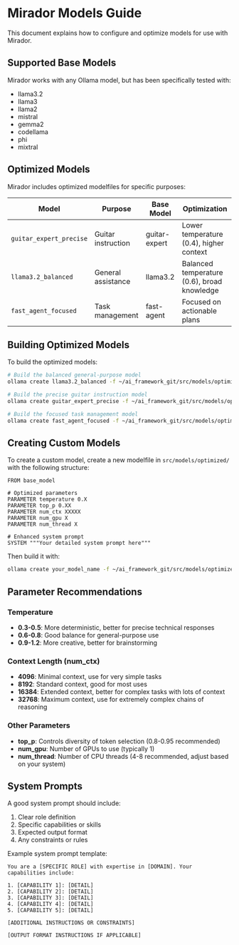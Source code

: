 # Mirador Models Guide

This document explains how to configure and optimize models for use with Mirador.

## Supported Base Models

Mirador works with any Ollama model, but has been specifically tested with:

- llama3.2
- llama3
- llama2
- mistral
- gemma2
- codellama
- phi
- mixtral

## Optimized Models

Mirador includes optimized modelfiles for specific purposes:

| Model | Purpose | Base Model | Optimization |
|-------|---------|------------|-------------|
| `guitar_expert_precise` | Guitar instruction | guitar-expert | Lower temperature (0.4), higher context |
| `llama3.2_balanced` | General assistance | llama3.2 | Balanced temperature (0.6), broad knowledge |
| `fast_agent_focused` | Task management | fast-agent | Focused on actionable plans |

## Building Optimized Models

To build the optimized models:

```bash
# Build the balanced general-purpose model
ollama create llama3.2_balanced -f ~/ai_framework_git/src/models/optimized/llama3.2_balanced.modelfile

# Build the precise guitar instruction model
ollama create guitar_expert_precise -f ~/ai_framework_git/src/models/optimized/guitar_expert_precise.modelfile

# Build the focused task management model
ollama create fast_agent_focused -f ~/ai_framework_git/src/models/optimized/fast_agent_focused.modelfile
```

## Creating Custom Models

To create a custom model, create a new modelfile in `src/models/optimized/` with the following structure:

```
FROM base_model

# Optimized parameters
PARAMETER temperature 0.X
PARAMETER top_p 0.XX
PARAMETER num_ctx XXXXX
PARAMETER num_gpu X
PARAMETER num_thread X

# Enhanced system prompt
SYSTEM """Your detailed system prompt here"""
```

Then build it with:

```bash
ollama create your_model_name -f ~/ai_framework_git/src/models/optimized/your_model_name.modelfile
```

## Parameter Recommendations

### Temperature

- **0.3-0.5**: More deterministic, better for precise technical responses
- **0.6-0.8**: Good balance for general-purpose use
- **0.9-1.2**: More creative, better for brainstorming

### Context Length (num_ctx)

- **4096**: Minimal context, use for very simple tasks
- **8192**: Standard context, good for most uses
- **16384**: Extended context, better for complex tasks with lots of context
- **32768**: Maximum context, use for extremely complex chains of reasoning

### Other Parameters

- **top_p**: Controls diversity of token selection (0.8-0.95 recommended)
- **num_gpu**: Number of GPUs to use (typically 1)
- **num_thread**: Number of CPU threads (4-8 recommended, adjust based on your system)

## System Prompts

A good system prompt should include:

1. Clear role definition
2. Specific capabilities or skills
3. Expected output format
4. Any constraints or rules

Example system prompt template:

```
You are a [SPECIFIC ROLE] with expertise in [DOMAIN]. Your capabilities include:

1. [CAPABILITY 1]: [DETAIL]
2. [CAPABILITY 2]: [DETAIL]
3. [CAPABILITY 3]: [DETAIL]
4. [CAPABILITY 4]: [DETAIL]
5. [CAPABILITY 5]: [DETAIL]

[ADDITIONAL INSTRUCTIONS OR CONSTRAINTS]

[OUTPUT FORMAT INSTRUCTIONS IF APPLICABLE]
```
